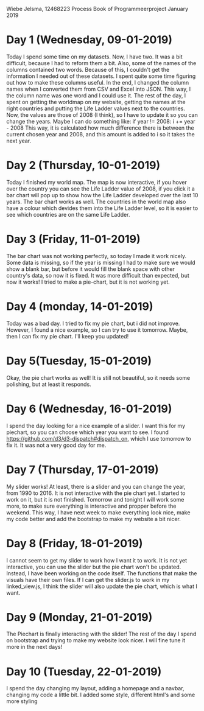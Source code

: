 Wiebe Jelsma, 12468223
Process Book of Programmeerproject
January 2019

# Day 1 (Wednesday, 09-01-2019)
Today I spend some time on my datasets. Now, I have two.
It was a bit difficult, because I had to reform them a bit.
Also, some of the names of the columns contained two words.
Because of this, I couldn't get the information I needed out of these datasets.
I spent quite some time figuring out how to make these columns useful.
In the end, I changed the column names when I converted them from CSV and Excel into JSON.
This way, I the column name was one word and I could use it.
The rest of the day, I spent on getting the worldmap on my website, getting the names at the right countries and putting the Life Ladder values next to the countries. Now, the values are those of 2008 (I think), so I have to update it so you can change the years. 
Maybe I can do something like:
if year != 2008:
    i += year - 2008
This way, it is calculated how much difference there is between the current chosen year and 2008, and this amount is added to i so it takes the next year.

# Day 2 (Thursday, 10-01-2019)
Today I finished my world map.
The map is now interactive, if you hover over the country you can see the Life Ladder value of 2008, if you click it a bar chart will pop up to show how the Life Ladder developed over the last 10 years.
The bar chart works as well.
The countries in the world map also have a colour which devides them into the Life Ladder level, so it is easier to see which countries are on the same Life Ladder.

# Day 3 (Friday, 11-01-2019)
The bar chart was not working perfectly, so today I made it work nicely.
Some data is missing, so if the year is missing I had to make sure we would show a blank bar, but before it would fill the blank space with other country's data, so now it is fixed.
It was more difficult than expected, but now it works!
I tried to make a pie-chart, but it is not working yet.

# Day 4 (monday, 14-01-2019)
Today was a bad day.
I tried to fix my pie chart, but i did not improve.
However, I found a nice example, so I can try to use it tomorrow.
Maybe, then I can fix my pie chart. I'll keep you updated!

# Day 5(Tuesday, 15-01-2019)
Okay, the pie chart works as well!
It is still not beautiful, so it needs some polishing, but at least it responds.

# Day 6 (Wednesday, 16-01-2019)
I spend the day looking for a nice example of a slider. I want this for my piechart, so you can choose which year you want to see.
I found https://github.com/d3/d3-dispatch#dispatch_on, which I use tomorrow to fix it. It was not a very good day for me.

# Day 7 (Thursday, 17-01-2019)
My slider works!
At least, there is a slider and you can change the year, from 1990 to 2016.
It is not interactive with the pie chart yet. I started to work on it, but it is not finished.
Tomorrow and tonight I will work some more, to make sure everything is interactive and propper before the weekend.
This way, I have next week to make everything look nice, make my code better and add the bootstrap to make my website a bit nicer.

# Day 8 (Friday, 18-01-2019)
I cannot seem to get my slider to work how I want it to work.
It is not yet interactive, you can use the slider but the pie chart won't be updated. 
Instead, I have been working on the code itself. The functions that make the visuals have their own files.
If I can get the slider.js to work in my linked_view.js, I think the slider will also update the pie chart, which is what I want.

# Day 9 (Monday, 21-01-2019)
The Piechart is finally interacting with the slider!
The rest of the day I spend on bootstrap and trying to make my website look nicer.
I will fine tune it more in the next days!

# Day 10 (Tuesday, 22-01-2019)
I spend the day changing my layout, adding a homepage and a navbar, changing my code a little bit.
I added some style, different html's and some more styling